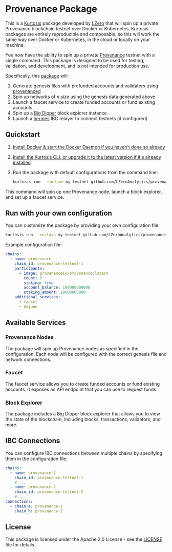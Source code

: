 # Provenance Package

This is a [Kurtosis][kurtosis-repo] package developed by [LZero](https://www.lzeroanalytics.com) that will spin up a private Provenance blockchain testnet over Docker or Kubernetes. Kurtosis packages are entirely reproducible and composable, so this will work the same way over Docker or Kubernetes, in the cloud or locally on your machine.

You now have the ability to spin up a private [Provenance](https://www.provenance.io) testnet with a single command. This package is designed to be used for testing, validation, and development, and is not intended for production use.

Specifically, this [package][package-reference] will:

1. Generate genesis files with prefunded accounts and validators using [provenanced](https://github.com/provenance-io/provenance)
2. Spin up networks of *n* size using the genesis data generated above
3. Launch a faucet service to create funded accounts or fund existing accounts
4. Spin up a [Big Dipper](https://github.com/forbole/big-dipper-2.0-cosmos) block explorer instance
5. Launch a [hermes](https://hermes.informal.systems/) IBC relayer to connect testnets (if configured)

## Quickstart

1. [Install Docker & start the Docker Daemon if you haven't done so already][docker-installation]
2. [Install the Kurtosis CLI, or upgrade it to the latest version if it's already installed][kurtosis-cli-installation]
3. Run the package with default configurations from the command line:
   
   ```bash
   kurtosis run --enclave my-testnet github.com/LZeroAnalytics/provenance-package
   ```

This command will spin up one Provenance node, launch a block explorer, and set up a faucet service.

## Run with your own configuration

You can customize the package by providing your own configuration file:

```bash
kurtosis run --enclave my-testnet github.com/LZeroAnalytics/provenance-package --args-file my-config.yaml
```

Example configuration file:

```yaml
chains:
  - name: provenance
    chain_id: provenance-testnet-1
    participants:
      - image: provenanceio/provenance:latest
        count: 3
        staking: true
        account_balance: 100000000000
        staking_amount: 20000000000
    additional_services:
      - faucet
      - bdjuno
```

## Available Services

### Provenance Nodes

The package will spin up Provenance nodes as specified in the configuration. Each node will be configured with the correct genesis file and network connections.

### Faucet

The faucet service allows you to create funded accounts or fund existing accounts. It exposes an API endpoint that you can use to request funds.

### Block Explorer

The package includes a Big Dipper block explorer that allows you to view the state of the blockchain, including blocks, transactions, validators, and more.

## IBC Connections

You can configure IBC connections between multiple chains by specifying them in the configuration file:

```yaml
chains:
  - name: provenance-1
    chain_id: provenance-testnet-1
    # ...
  - name: provenance-2
    chain_id: provenance-testnet-2
    # ...
connections:
  - chain_a: provenance-1
    chain_b: provenance-2
```

## License

This package is licensed under the Apache 2.0 License - see the [LICENSE](LICENSE) file for details.

[kurtosis-repo]: https://github.com/kurtosis-tech/kurtosis
[package-reference]: https://docs.kurtosis.com/concepts-reference/packages
[docker-installation]: https://docs.docker.com/engine/install/
[kurtosis-cli-installation]: https://docs.kurtosis.com/install
